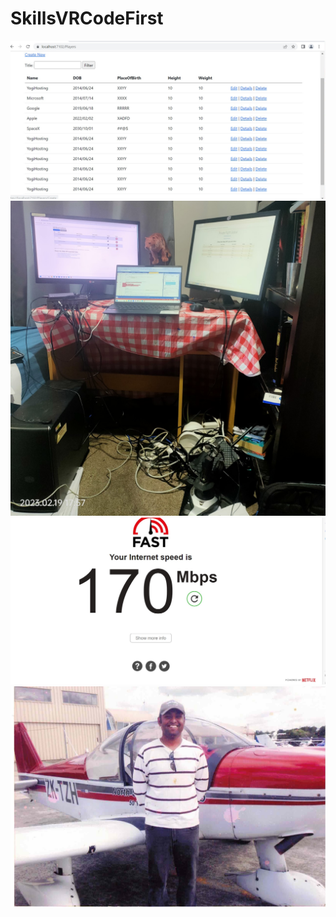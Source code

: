 # SkillsVRCodeFirst
![Test Imag 8](https://github.com/mosesnova/SkillsVRCodeFirst/blob/master/SVR.jpg)
![Test Imag 8](https://github.com/mosesnova/SkillsVRCodeFirst/blob/master/tg2.jpg)
![Test Imag 8](https://github.com/mosesnova/SkillsVRCodeFirst/blob/master/dc.jpg)
![Test Imag 8](https://github.com/mosesnova/SkillsVRCodeFirst/blob/master/robin.jpg)
